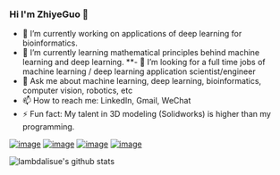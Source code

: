 ### Hi I'm ZhiyeGuo 👋

- 🔭 I’m currently working on applications of deep learning for bioinformatics.  
- 🌱 I’m currently learning mathematical principles behind machine learning and deep learning. 
**- 👯 I’m looking for a full time jobs of machine learning / deep learning application scientist/engineer
- 💬 Ask me about machine learning, deep learning, bioinformatics, computer vision, robotics, etc
- 📫 How to reach me: LinkedIn, Gmail, WeChat
- ⚡ Fun fact: My talent in 3D modeling (Solidworks) is higher than my programming. 


[![image](https://img.shields.io/badge/website-000000?style=for-the-badge&logo=About.me&logoColor=white)](https://zhiyeg.github.io/)  [![image](https://img.shields.io/badge/Google_Scholar-4285F4?style=for-the-badge&logo=google-scholar&logoColor=white)](https://scholar.google.com/citations?hl=en&user=4bGS6lsAAAAJ)  [![image](https://img.shields.io/badge/LinkedIn-0077B5?style=for-the-badge&logo=linkedin&logoColor=white)](https://www.linkedin.com/in/zhiye-guo-231141203/)  [![image](https://img.shields.io/badge/Gmail-D14836?style=for-the-badge&logo=gmail&logoColor=white)](XmuZhiyeGuo@gmail.com)

![lambdalisue's github stats](https://github-readme-stats.vercel.app/api?username=ZhiYeG&show_icons=true&count_private=true&line_height=40)


<!--
[![Github profile Trophy](https://github-profile-trophy.vercel.app/?username=ZhiYeG)](https://github.com/ryo-ma/github-profile-trophy)

![Top Langs](https://github-readme-stats.vercel.app/api/top-langs/?username=ZhiYeG)
https://img.shields.io/badge/Gmail-D14836?style=for-the-badge&logo=gmail&logoColor=white
https://img.shields.io/badge/WeChat-07C160?style=for-the-badge&logo=wechat&logoColor=white
-->

<!--
**ZhiYeG/zhiyeg** is a ✨ _special_ ✨ repository because its `README.md` (this file) appears on your GitHub profile.

Here are some ideas to get you started:

- 🔭 I’m currently working on ...
- 🌱 I’m currently learning ...
- 👯 I’m looking to collaborate on ...
- 🤔 I’m looking for help with ...
- 💬 Ask me about ...
- 📫 How to reach me: ...
- 😄 Pronouns: ...
- ⚡ Fun fact: ...
-->
